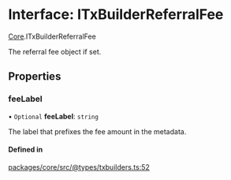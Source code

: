 # Interface: ITxBuilderReferralFee

[Core](../modules/Core.md).ITxBuilderReferralFee

The referral fee object if set.

## Properties

### feeLabel

• `Optional` **feeLabel**: `string`

The label that prefixes the fee amount in the metadata.

#### Defined in

[packages/core/src/@types/txbuilders.ts:52](https://github.com/SundaeSwap-finance/sundae-sdk/blob/main/packages/core/src/@types/txbuilders.ts#L52)

